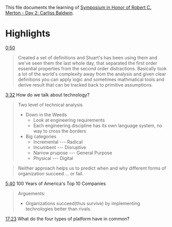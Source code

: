 This file documents the learning of [Symposium in Honor of Robert C. Merton - Day 2: Carliss Baldwin](https://www.youtube.com/watch?v=e0Oh-0AZ7Vo).

# Highlights

[0:50](https://www.youtube.com/watch?v=e0Oh-0AZ7Vo&t=50s)

> Created a set of definitions and Stuart's has been using them and we've seen them the last whole day, that separated the first order essential properties from the second order distractions. 
> Basically took a lot of the world's complexity away from the analysis and given clear definitions you can apply logic and sometimes mathmatical tools and derive result that can be tracked back to primitive assumptions.


[3:32](https://www.youtube.com/watch?v=e0Oh-0AZ7Vo&t=212s) How do we talk about technology?

> Two level of technical analysis
> - Down in  the Weeds
>     - Look at engineering requirements
>     - Each engineering discipline has its own language system, no way to cross the borders
> - Big categories
>     - Incremental --- Radical
>     - Incumbent --- Disruptive
>     - Narrow prupose --- General Purpose
>     - Physical --- Digital

> Neither approach helps us to predict when and why different forms of organization succeed ... or fail.

[5:40](https://youtu.be/e0Oh-0AZ7Vo?t=340) 100 Years of America's Top 10 Companies

> Arguements:
> - Organizations succeed(thus survive) by implementing technologies better than rivals.


[17:23](https://youtu.be/e0Oh-0AZ7Vo?t=1045) What do the four types of platform have in common?

